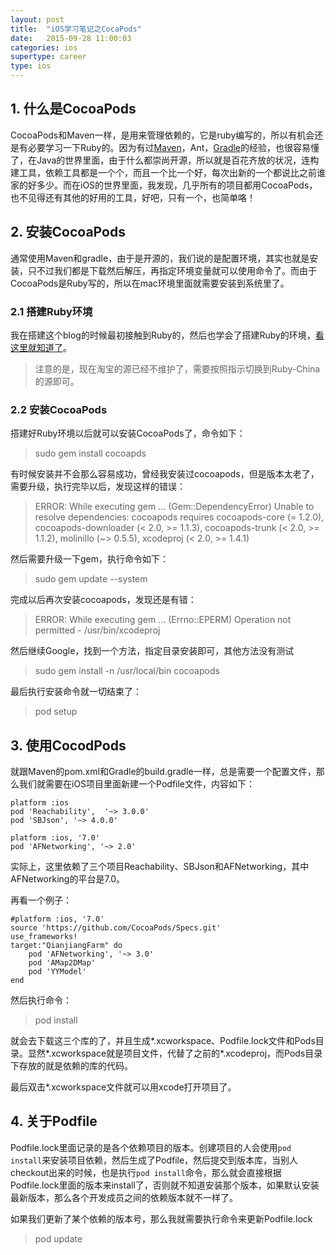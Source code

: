 ```yaml
---
layout: post
title:  "iOS学习笔记之CocaPods"
date:   2015-09-28 11:00:03
categories: ios
supertype: career
type: ios
---
```


## 1. 什么是CocoaPods

CocoaPods和Maven一样，是用来管理依赖的，它是ruby编写的，所以有机会还是有必要学习一下Ruby的。因为有过[Maven](http://zhgeaits.me/other/2011/11/20/maven-study-notes.html)，Ant，[Gradle](http://zhgeaits.me/other/2014/08/05/gradle-study-notes.html)的经验，也很容易懂了，在Java的世界里面，由于什么都崇尚开源，所以就是百花齐放的状况，连构建工具，依赖工具都是一个个，而且一个比一个好，每次出新的一个都说比之前谁家的好多少。而在iOS的世界里面，我发现，几乎所有的项目都用CocoaPods，也不见得还有其他的好用的工具，好吧，只有一个，也简单咯！

## 2. 安装CocoaPods

通常使用Maven和gradle，由于是开源的，我们说的是配置环境，其实也就是安装，只不过我们都是下载然后解压，再指定环境变量就可以使用命令了。而由于CocoaPods是Ruby写的，所以在mac环境里面就需要安装到系统里了。

### 2.1 搭建Ruby环境

我在搭建这个blog的时候最初接触到Ruby的，然后也学会了搭建Ruby的环境，[看这里就知道了](http://zhgeaits.me/other/2013/06/07/how-to-build-this-blog.html)。

>注意的是，现在淘宝的源已经不维护了，需要按照指示切换到Ruby-China的源即可。

### 2.2 安装CocoaPods

搭建好Ruby环境以后就可以安装CocoaPods了，命令如下：

>sudo gem install cocoapds

有时候安装并不会那么容易成功，曾经我安装过cocoapods，但是版本太老了，需要升级，执行完毕以后，发现这样的错误：

>ERROR:  While executing gem ... (Gem::DependencyError)
>    Unable to resolve dependencies: cocoapods requires cocoapods-core (= 1.2.0), cocoapods-downloader (< 2.0, >= 1.1.3), cocoapods-trunk (< 2.0, >= 1.1.2), molinillo (~> 0.5.5), xcodeproj (< 2.0, >= 1.4.1)

然后需要升级一下gem，执行命令如下：

>sudo gem update --system

完成以后再次安装cocoapods，发现还是有错：

>ERROR:  While executing gem ... (Errno::EPERM)
>    Operation not permitted - /usr/bin/xcodeproj

然后继续Google，找到一个方法，指定目录安装即可，其他方法没有测试

>sudo gem install -n /usr/local/bin cocoapods

最后执行安装命令就一切结束了：

>pod setup

## 3. 使用CocodPods

就跟Maven的pom.xml和Gradle的build.gradle一样，总是需要一个配置文件，那么我们就需要在iOS项目里面新建一个Podfile文件，内容如下：

	platform :ios  
	pod 'Reachability',  '~> 3.0.0'  
	pod 'SBJson', '~> 4.0.0'  
	  
	platform :ios, '7.0'  
	pod 'AFNetworking', '~> 2.0' 

实际上，这里依赖了三个项目Reachability、SBJson和AFNetworking，其中AFNetworking的平台是7.0。

再看一个例子：

	#platform :ios, '7.0'
	source 'https://github.com/CocoaPods/Specs.git'
	use_frameworks!
	target:"QianjiangFarm" do
	    pod 'AFNetworking', '~> 3.0'
	    pod 'AMap2DMap'
	    pod 'YYModel'
	end

然后执行命令：

>pod install

就会去下载这三个库的了，并且生成*.xcworkspace、Podfile.lock文件和Pods目录。显然*.xcworkspace就是项目文件，代替了之前的*.xcodeproj，而Pods目录下存放的就是依赖的库的代码。

最后双击*.xcworkspace文件就可以用xcode打开项目了。

## 4. 关于Podfile

Podfile.lock里面记录的是各个依赖项目的版本。创建项目的人会使用`pod install`来安装项目依赖，然后生成了Podfile，然后提交到版本库，当别人checkout出来的时候，也是执行`pod install`命令，那么就会直接根据Podfile.lock里面的版本来install了，否则就不知道安装那个版本，如果默认安装最新版本，那么各个开发成员之间的依赖版本就不一样了。

如果我们更新了某个依赖的版本号，那么我就需要执行命令来更新Podfile.lock

>pod update